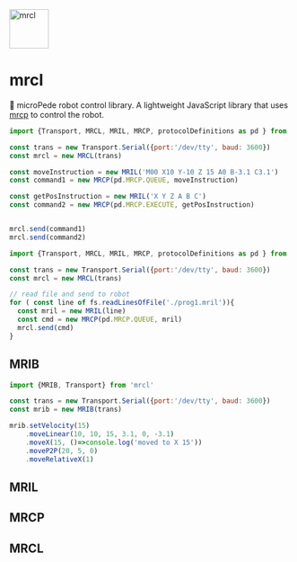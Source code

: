 
<img src="https://cloud.githubusercontent.com/assets/3062564/24833060/720e582c-1cbe-11e7-833a-916da3948e28.png" alt="mrcl" width="70">

# mrcl
🤖 microPede robot control library. A lightweight JavaScript library that uses [mrcp](/glumb/mrcp) to control the robot.

```js
import {Transport, MRCL, MRIL, MRCP, protocolDefinitions as pd } from 'mrcl'

const trans = new Transport.Serial({port:'/dev/tty', baud: 3600})
const mrcl = new MRCL(trans)

const moveInstruction = new MRIL('M00 X10 Y-10 Z 15 A0 B-3.1 C3.1')
const command1 = new MRCP(pd.MRCP.QUEUE, moveInstruction)

const getPosInstruction = new MRIL('X Y Z A B C')
const command2 = new MRCP(pd.MRCP.EXECUTE, getPosInstruction)


mrcl.send(command1)
mrcl.send(command2)
```

```js
import {Transport, MRCL, MRIL, MRCP, protocolDefinitions as pd } from 'mrcl'

const trans = new Transport.Serial({port:'/dev/tty', baud: 3600})
const mrcl = new MRCL(trans)

// read file and send to robot
for ( const line of fs.readLinesOfFile('./prog1.mril')){
  const mril = new MRIL(line)
  const cmd = new MRCP(pd.MRCP.QUEUE, mril)
  mrcl.send(cmd)
}
```

## MRIB
```js
import {MRIB, Transport} from 'mrcl'

const trans = new Transport.Serial({port:'/dev/tty', baud: 3600})
const mrib = new MRIB(trans)

mrib.setVelocity(15)
    .moveLinear(10, 10, 15, 3.1, 0, -3.1)
    .moveX(15, ()=>console.log('moved to X 15'))
    .moveP2P(20, 5, 0)
    .moveRelativeX(1)
```
## MRIL

## MRCP

## MRCL

